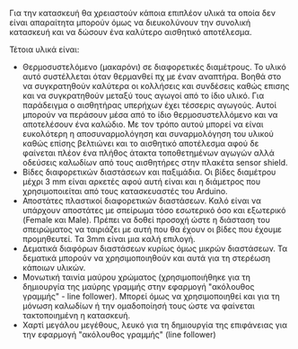 Για την κατασκευή θα χρειαστούν κάποια επιπλέον υλικά τα οποία δεν είναι απαραίτητα μπορούν όμως να διευκολύνουν την συνολική κατασκευή και να δώσουν ένα καλύτερο αισθητικό αποτέλεσμα.

Τέτοια υλικά είναι:

* Θερμοσυστελόμενο (μακαρόνι) σε διαφορετικές διαμέτρους. Το υλικό αυτό συστέλλεται όταν θερμανθεί πχ με έναν αναπτήρα. Βοηθά στο να συγκρατηθούν καλύτερα οι κολλήσεις και συνδέσεις καθώς επισης και να συγκρατηθούν μεταξύ τους αγωγοί από το ίδιο υλικό. Για παράδειγμα ο αισθητήρας υπερήχων έχει τέσσερις αγωγούς. Αυτοί μπορούν να περάσουν μέσα από το ίδιο θερμοσυστελλόμενο και να αποτελέσουν ένα καλώδιο. Με τον τρόπο αυτού μπορεί να είναι ευκολότερη η αποσυναρμολόγηση και συναρμολόγηση του υλικού καθώς επίσης βελτιώνει και το αισθητικό αποτέλεσμα αφού δε φαίνεται πλέον ένα πλήθος άτακτα τοποθετημένων αγωγών αλλά οδεύσεις καλωδίων από τους αισθητήρες στην πλακέτα sensor shield. 
* Βίδες διαφορετικών διαστάσεων και παξιμάδια. Οι βίδες διαμέτρου μέχρι 3 mm είναι αρκετές αφού αυτή είναι και η διάμετρος που χρησιμοποιείται από τους κατασκευαστές του Arduino.
* Αποστάτες πλαστικοί διαφορετικών διαστάσεων. Καλό είναι να υπάρχουν αποστάτες με σπείρωμα τόσο εσωτερικό όσο και εξωτερικό (Female και Male). Πρέπει να δοθεί προσοχή ώστε η διάσταση του σπειρώματος να ταιριάζει με αυτή που θα έχουν οι βίδες που έχουμε προμηθευτεί. Τα 3mm είναι μια καλή επιλογή.
* Δεματικά διαφόρων διαστάσεων κυρίως όμως μικρών διαστάσεων. Τα δεματικά μπορούν να χρησιμοποιηθούν και αυτά για τη στερέωση κάποιων υλικών.
* Μονωτική ταινία μαύρου χρώματος (χρησιμοποιήθηκε για τη δημιουργία της μαύρης γραμμής στην εφαρμογή "ακόλουθος γραμμής" - line follower). Μπορεί όμως να χρησιμοποιηθεί και για τη μόνωση καλωδίων ή την ομαδοποίησή τους ώστε να φαίνεται τακτοποιημένη η κατασκευή.
* Χαρτί μεγάλου μεγέθους, λευκό για τη δημιουργία της επιφάνειας για την εφαρμογή "ακόλουθος γραμμής" (line follower)


